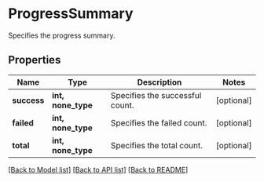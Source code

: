# ProgressSummary

Specifies the progress summary.

## Properties
Name | Type | Description | Notes
------------ | ------------- | ------------- | -------------
**success** | **int, none_type** | Specifies the successful count. | [optional] 
**failed** | **int, none_type** | Specifies the failed count. | [optional] 
**total** | **int, none_type** | Specifies the total count. | [optional] 

[[Back to Model list]](../README.md#documentation-for-models) [[Back to API list]](../README.md#documentation-for-api-endpoints) [[Back to README]](../README.md)


